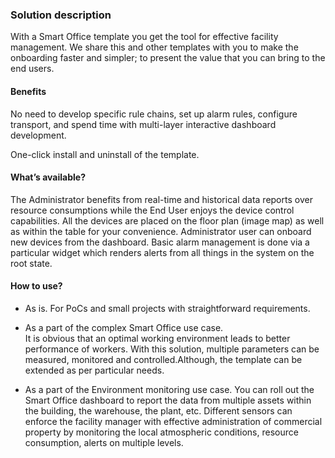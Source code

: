 ### Solution description

With a Smart Office template you get the tool for effective facility management. 
We share this and other templates with you to make the onboarding faster and simpler; to present the value that you can bring to the end users.

#### Benefits

No need to develop specific rule chains, set up alarm rules, configure transport, and spend time with multi-layer interactive dashboard development.

One-click install and uninstall of the template.

#### What’s available?

The Administrator benefits from real-time and historical data reports over resource consumptions while the End User enjoys the device control capabilities. All the devices are placed on the floor plan (image map) as well as within the table for your convenience. Administrator user can onboard new devices from the dashboard. Basic alarm management is done via a particular widget which renders alerts from all things in the system on the root state.

#### How to use?

- As is.
  For PoCs and small projects with straightforward requirements.

- As a part of the complex Smart Office use case.   
  It is obvious that an optimal working environment leads to better performance of workers. With this solution, multiple parameters can be measured, monitored and controlled.Although, the template can be extended as per particular needs.

- As a part of the Environment monitoring use case.
  You can roll out the Smart Office dashboard to report the data from multiple assets within the building, the warehouse, the plant, etc. Different sensors can enforce the facility manager with effective administration of commercial property by monitoring the local atmospheric conditions, resource consumption, alerts on multiple levels. 
